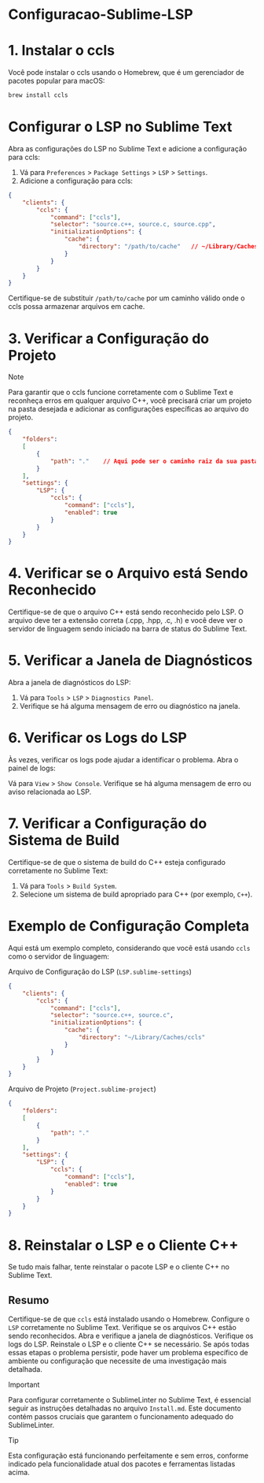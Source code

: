 # Configuracao-Sublime-LSP

# 1. Instalar o ccls

Você pode instalar o ccls usando o Homebrew, que é um gerenciador de pacotes popular para macOS:

```sh
brew install ccls
```

# Configurar o LSP no Sublime Text
Abra as configurações do LSP no Sublime Text e adicione a configuração para ccls:

1. Vá para `Preferences` > `Package Settings` > `LSP` > `Settings`.
2. Adicione a configuração para ccls:
```json
{
    "clients": {
        "ccls": {
            "command": ["ccls"],
            "selector": "source.c++, source.c, source.cpp",
            "initializationOptions": {
                "cache": {
                    "directory": "/path/to/cache"   // ~/Library/Caches/ccls
                }
            }
        }
    }
}

```
Certifique-se de substituir `/path/to/cache` por um caminho válido onde o ccls possa armazenar arquivos em cache.

# 3. Verificar a Configuração do Projeto
> [!NOTE]
> Para garantir que o ccls funcione corretamente com o Sublime Text e reconheça erros em qualquer arquivo C++, você precisará criar um projeto na pasta desejada e adicionar as configurações específicas ao arquivo do projeto.


```json
{
    "folders":
    [
        {
            "path": "."    // Aqui pode ser o caminho raiz da sua pasta, desde que crie o projeto aqui também...
        }
    ],
    "settings": {
        "LSP": {
            "ccls": {
                "command": ["ccls"],
                "enabled": true
            }
        }
    }
}
```

# 4. Verificar se o Arquivo está Sendo Reconhecido
Certifique-se de que o arquivo C++ está sendo reconhecido pelo LSP. O arquivo deve ter a extensão correta (.cpp, .hpp, .c, .h) e você deve ver o servidor de linguagem sendo iniciado na barra de status do Sublime Text.

# 5. Verificar a Janela de Diagnósticos
Abra a janela de diagnósticos do LSP:

1. Vá para `Tools` > `LSP` > `Diagnostics Panel`.
2. Verifique se há alguma mensagem de erro ou diagnóstico na janela.

# 6. Verificar os Logs do LSP
Às vezes, verificar os logs pode ajudar a identificar o problema. Abra o painel de logs:

Vá para `View` > `Show Console`.
Verifique se há alguma mensagem de erro ou aviso relacionada ao LSP.

# 7. Verificar a Configuração do Sistema de Build
Certifique-se de que o sistema de build do C++ esteja configurado corretamente no Sublime Text:

1. Vá para `Tools` > `Build System`.
2. Selecione um sistema de build apropriado para C++ (por exemplo, `C++`).

# Exemplo de Configuração Completa
Aqui está um exemplo completo, considerando que você está usando `ccls` como o servidor de linguagem:

Arquivo de Configuração do LSP (`LSP.sublime-settings`)

```json
{
    "clients": {
        "ccls": {
            "command": ["ccls"],
            "selector": "source.c++, source.c",
            "initializationOptions": {
                "cache": {
                    "directory": "~/Library/Caches/ccls"
                }
            }
        }
    }
}
```
Arquivo de Projeto (`Project.sublime-project`)
```json
{
    "folders":
    [
        {
            "path": "."
        }
    ],
    "settings": {
        "LSP": {
            "ccls": {
                "command": ["ccls"],
                "enabled": true
            }
        }
    }
}
```
# 8. Reinstalar o LSP e o Cliente C++
Se tudo mais falhar, tente reinstalar o pacote LSP e o cliente C++ no Sublime Text.

## Resumo
Certifique-se de que `ccls` está instalado usando o Homebrew.
Configure o `LSP` corretamente no Sublime Text.
Verifique se os arquivos C++ estão sendo reconhecidos.
Abra e verifique a janela de diagnósticos.
Verifique os logs do LSP.
Reinstale o LSP e o cliente C++ se necessário.
Se após todas essas etapas o problema persistir, pode haver um problema específico de ambiente ou configuração que necessite de uma investigação mais detalhada.

> [!IMPORTANT]
> Para configurar corretamente o SublimeLinter no Sublime Text, é essencial seguir as instruções detalhadas no arquivo `Install.md`.
> Este documento contém passos cruciais que garantem o funcionamento adequado do SublimeLinter.

> [!TIP]
> Esta configuração está funcionando perfeitamente e sem erros, conforme indicado pela funcionalidade atual dos pacotes e ferramentas listadas acima.



